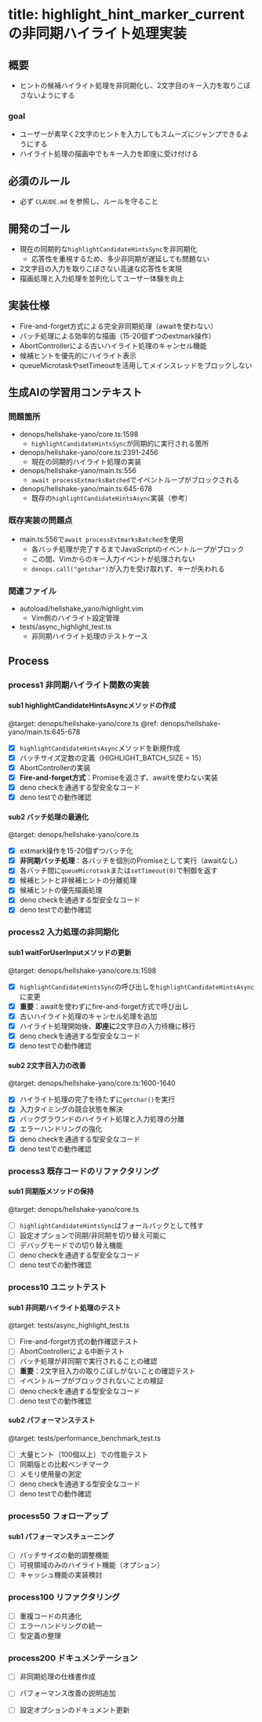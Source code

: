 # title: highlight_hint_marker_currentの非同期ハイライト処理実装

## 概要
- ヒントの候補ハイライト処理を非同期化し、2文字目のキー入力を取りこぼさないようにする

### goal
- ユーザーが素早く2文字のヒントを入力してもスムーズにジャンプできるようにする
- ハイライト処理の描画中でもキー入力を即座に受け付ける

## 必須のルール
- 必ず `CLAUDE.md` を参照し、ルールを守ること

## 開発のゴール
- 現在の同期的な`highlightCandidateHintsSync`を非同期化
  - 応答性を重視するため、多少非同期が遅延しても問題ない
- 2文字目の入力を取りこぼさない高速な応答性を実現
- 描画処理と入力処理を並列化してユーザー体験を向上

## 実装仕様
- Fire-and-forget方式による完全非同期処理（awaitを使わない）
- バッチ処理による効率的な描画（15-20個ずつのextmark操作）
- AbortControllerによる古いハイライト処理のキャンセル機能
- 候補ヒントを優先的にハイライト表示
- queueMicrotaskやsetTimeoutを活用してメインスレッドをブロックしない

## 生成AIの学習用コンテキスト
### 問題箇所
- denops/hellshake-yano/core.ts:1598
  - `highlightCandidateHintsSync`が同期的に実行される箇所
- denops/hellshake-yano/core.ts:2391-2456
  - 現在の同期的ハイライト処理の実装
- denops/hellshake-yano/main.ts:556
  - `await processExtmarksBatched`でイベントループがブロックされる
- denops/hellshake-yano/main.ts:645-678
  - 既存の`highlightCandidateHintsAsync`実装（参考）

### 既存実装の問題点
- main.ts:556で`await processExtmarksBatched`を使用
  - 各バッチ処理が完了するまでJavaScriptのイベントループがブロック
  - この間、Vimからのキー入力イベントが処理されない
  - `denops.call("getchar")`が入力を受け取れず、キーが失われる

### 関連ファイル
- autoload/hellshake_yano/highlight.vim
  - Vim側のハイライト設定管理
- tests/async_highlight_test.ts
  - 非同期ハイライト処理のテストケース

## Process
### process1 非同期ハイライト関数の実装
#### sub1 highlightCandidateHintsAsyncメソッドの作成
@target: denops/hellshake-yano/core.ts
@ref: denops/hellshake-yano/main.ts:645-678
- [x] `highlightCandidateHintsAsync`メソッドを新規作成
- [x] バッチサイズ定数の定義（HIGHLIGHT_BATCH_SIZE = 15）
- [x] AbortControllerの実装
- [x] **Fire-and-forget方式**：Promiseを返さず、awaitを使わない実装
- [x] deno checkを通過する型安全なコード
- [x] deno testでの動作確認

#### sub2 バッチ処理の最適化
@target: denops/hellshake-yano/core.ts
- [x] extmark操作を15-20個ずつバッチ化
- [x] **非同期バッチ処理**：各バッチを個別のPromiseとして実行（awaitなし）
- [x] 各バッチ間に`queueMicrotask`または`setTimeout(0)`で制御を返す
- [x] 候補ヒントと非候補ヒントの分離処理
- [x] 候補ヒントの優先描画処理
- [x] deno checkを通過する型安全なコード
- [x] deno testでの動作確認

### process2 入力処理の非同期化
#### sub1 waitForUserInputメソッドの更新
@target: denops/hellshake-yano/core.ts:1598
- [x] `highlightCandidateHintsSync`の呼び出しを`highlightCandidateHintsAsync`に変更
- [x] **重要**：awaitを使わずにfire-and-forget方式で呼び出し
- [x] 古いハイライト処理のキャンセル処理を追加
- [x] ハイライト処理開始後、**即座に**2文字目の入力待機に移行
- [x] deno checkを通過する型安全なコード
- [x] deno testでの動作確認

#### sub2 2文字目入力の改善
@target: denops/hellshake-yano/core.ts:1600-1640
- [x] ハイライト処理の完了を待たずに`getchar()`を実行
- [x] 入力タイミングの競合状態を解決
- [x] バックグラウンドのハイライト処理と入力処理の分離
- [x] エラーハンドリングの強化
- [x] deno checkを通過する型安全なコード
- [x] deno testでの動作確認

### process3 既存コードのリファクタリング
#### sub1 同期版メソッドの保持
@target: denops/hellshake-yano/core.ts
- [ ] `highlightCandidateHintsSync`はフォールバックとして残す
- [ ] 設定オプションで同期/非同期を切り替え可能に
- [ ] デバッグモードでの切り替え機能
- [ ] deno checkを通過する型安全なコード
- [ ] deno testでの動作確認

### process10 ユニットテスト
#### sub1 非同期ハイライト処理のテスト
@target: tests/async_highlight_test.ts
- [ ] Fire-and-forget方式の動作確認テスト
- [ ] AbortControllerによる中断テスト
- [ ] バッチ処理が非同期で実行されることの確認
- [ ] **重要**：2文字目入力の取りこぼしがないことの確認テスト
- [ ] イベントループがブロックされないことの検証
- [ ] deno checkを通過する型安全なコード
- [ ] deno testでの動作確認

#### sub2 パフォーマンステスト
@target: tests/performance_benchmark_test.ts
- [ ] 大量ヒント（100個以上）での性能テスト
- [ ] 同期版との比較ベンチマーク
- [ ] メモリ使用量の測定
- [ ] deno checkを通過する型安全なコード
- [ ] deno testでの動作確認

### process50 フォローアップ
#### sub1 パフォーマンスチューニング
- [ ] バッチサイズの動的調整機能
- [ ] 可視領域のみのハイライト機能（オプション）
- [ ] キャッシュ機能の実装検討

### process100 リファクタリング
- [ ] 重複コードの共通化
- [ ] エラーハンドリングの統一
- [ ] 型定義の整理

### process200 ドキュメンテーション
- [ ] 非同期処理の仕様書作成
- [ ] パフォーマンス改善の説明追加
- [ ] 設定オプションのドキュメント更新

